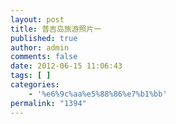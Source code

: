 ```yaml
---
layout: post
title: 普吉岛旅游照片一
published: true
author: admin
comments: false
date: 2012-06-15 11:06:43
tags: [ ]
categories:
    - '%e6%9c%aa%e5%88%86%e7%b1%bb'
permalink: "1394"
---
```

